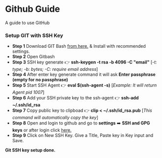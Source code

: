 # Github Guide
A guide to use GitHub

### Setup GIT with SSH Key
* **Step 1** Download GIT Bash [from here.](https://git-scm.com/downloads) & Install with recommended settings.
* **Step 2** Open Gitbash
* **Step 3** SSH key generate :point_right: **ssh-keygen -t rsa -b 4096 -C "email"** [*-t: type; -b: bytes; -C: require email address*]
* **Step 4** After enter key generate command it will ask **Enter passphrase (empty for no passphrase)**
* **Step 5** Start SSH Agent :point_right: **eval $(ssh-agent -s)** [*Example: It will return Agent pid 1007*]
* **Step 6** Add your SSH private key to the ssh-agent :point_right: **ssh-add ~/.ssh/id_rsa**
* **Step 7** Copy public key to clipboad :point_right: **clip < ~/.ssh/id_rsa.pub** [*This command will automatically copy the key*]
* **Step 8** Open and login to github and go to **settings** :arrow_right: **SSH and GPG keys** or after login click [here.](https://github.com/settings/keys)
* **Step 9** Click on New SSH Key. Give a Title, Paste key in Key input and Save.

**Git SSH key setup done.**
